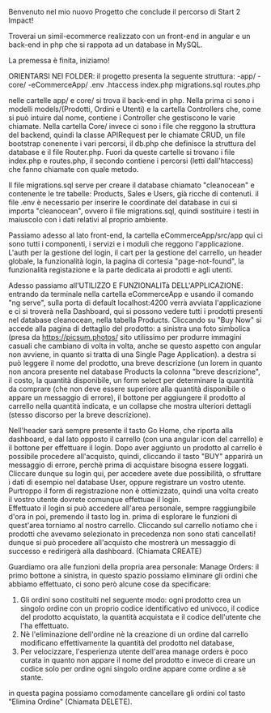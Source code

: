 Benvenuto nel mio nuovo Progetto che conclude il percorso di Start 2 Impact!

Troverai un simil-ecommerce realizzato con un front-end in angular e un back-end in php che si rappota ad un database in MySQL.

La premessa è finita, iniziamo!

ORIENTARSI NEI FOLDER:
il progetto presenta la seguente struttura: 
  -app/
  -core/
  -eCommerceApp/
  .env
  .htaccess
  index.php
  migrations.sql
  routes.php

nelle cartelle app/ e core/ si trova il back-end in php. Nella prima ci sono i modelli models/(Prodotti, Ordini e Utenti) e la cartella Controllers che, come si può 
intuire dal nome, contiene i Controller che gestiscono le varie chiamate.
Nella cartella Core/ invece ci sono i file che reggono la struttura del backend, quindi la classe APIRequest per le chiamate CRUD, un file bootstrap conenente i vari
percorsi, il db.php che definisce la struttura del database e il file Router.php. 
Fuori da queste cartelle si trovano i file index.php e routes.php, il secondo contiene i percorsi (letti dall'htaccess) che fanno chiamate con quale metodo. 

Il file migrations.sql serve per creare il database chiamato "cleanocean" e contenente le tre tabelle: Products, Sales e Users, già ricche di contenuti. 
il file .env è necessario per inserire le coordinate del database in cui si importa "cleanocean", ovvero il file migrations.sql, quindi sostituire i testi in maiuscolo
con i dati relativi al proprio ambiente. 

Passiamo adesso al lato front-end, la cartella eCommerceApp/src/app qui ci sono tutti i componenti, i servizi e i moduli che reggono l'applicazione. 
L'auth per la gestione del login, il cart per la gestione del carrello, un header globale, la funzionalità login, la pagina di cortesia "page-not-found", 
la funzionalità registazione e la parte dedicata ai prodotti e agli utenti. 


Adesso passiamo all'UTILIZZO E FUNZIONALITà DELL'APPLICAZIONE: 
entrando da terminale nella cartella eCommerceApp e usando il comando "ng serve", sulla porta di default localhost:4200 verrà avviata l'applicazione e ci si troverà
nella Dashboard, qui si possono vedere tutti i prodotti presenti nel database cleanocean, nella tabella Products. Cliccando su "Buy Now" si accede alla pagina
di dettaglio del prodotto: a sinistra una foto simbolica (presa da https://picsum.photos/ sito utilissimo per produrre immagini casuali che cambiano di volta in volta, 
anche se questo aspetto con angular non avviene, in quanto si tratta di una Single Page Application). a destra si può leggere il nome del prodotto, una breve descrizione
(un lorem in quanto non ancora presente nel database Products la colonna "breve descrizione", il costo, la quantità disponibile, un form select per determinare la
quantità da comprare (che non deve essere superiore alla quantità disponibile o appare un messaggio di errore), il bottone per aggiungere il prodotto al carrello
nella quantità indicata, e un collapse che mostra ulteriori dettagli (stesso discorso per la breve descrizione).

Nell'header sarà sempre presente il tasto Go Home, che riporta alla dashboard, e dal lato opposto il carrello (con una angular icon del carrello) e il bottone per effettuare il login. 
Dopo aver aggiunto un prodotto al carrello è possibile procedere all'acquisto, quindi, cliccando il tasto "BUY" apparirà un messaggio di errore, perchè prima di acquistare
bisogna essere loggati. Cliccare dunque su login qui, per accedere avete due possibilità, o sfruttare i dati di esempio nel database User, oppure registrare un vostro
utente. Purtroppo il form di registrazione non è ottimizzato, quindi una volta creato il vostro utente dovrete comunque effettuae il login.  
Effettuato il login si può accedere all'area personale, sempre raggiungibile d'ora in poi, premendo il tasto log in. prima di esplorare le funzioni di quest'area torniamo 
al nostro carrello. 
Cliccando sul carrello notiamo che i prodotti che avevamo selezionato in precedenza non sono stati cancellati! dunque si può procedere all'acquisto che mostrerà un 
messaggio di successo e redirigerà alla dashboard. (Chiamata CREATE)

Guardiamo ora alle funzioni della propria area personale: 
Manage Orders: il primo bottone a sinistra, in questo spazio possiamo eliminare gli ordini che abbiamo effettuato, ci sono però alcune cose da specificare: 
1. Gli ordini sono costituiti nel seguente modo: ogni prodotto crea un singolo ordine con un proprio codice identificativo ed univoco, il codice del prodotto acquistato, 
la quantità acquistata e il codice dell'utente che l'ha effettuato. 
2. Nè l'eliminazione dell'ordine nè la creazione di un ordine dal carrello modificano effettivamente la quantità del prodotto nel database, 
3. Per velocizzare, l'esperienza utente dell'area manage orders è poco curata in quanto non appare il nome del prodotto e invece di creare un codice solo per ordine
ogni singolo ordine appare come ordine a sè stante. 

in questa pagina possiamo comodamente cancellare gli ordini col tasto "Elimina Ordine" (Chiamata DELETE). 
